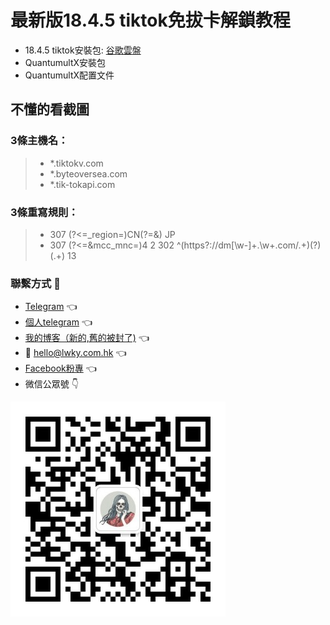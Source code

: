 # 最新版18.4.5 tiktok免拔卡解鎖教程

- 18.4.5 tiktok安裝包: [谷歌雲盤](https://drive.google.com/drive/folders/1DIvtwK9ZB08QIgFQqt2x-Lz1mH69lHx7?usp=sharing)
- QuantumultX安裝包
- QuantumultX配置文件

## 不懂的看截圖

### 3條主機名：
> - *.tiktokv.com
> - *.byteoversea.com
> - *.tik-tokapi.com

### 3條重寫規則：
> - 307   (?<=_region=)CN(?=&)  JP
> - 307 (?<=&mcc_mnc=)4 2
> 302 ^(https?:\/\/dm[\w-]+\.\w+\.com\/.+)(\?)(.+)  $1$3

### 聯繫方式 :bell:

- [Telegram](https://t.me/xwring) :point_left:
- [個人telegram](https://t.me/kwaong) 👈
- [我的博客（新的,舊的被封了)](https://kwaon.wordpress.com/) 👈
- :email: hello@lwky.com.hk :point_left:
- [Facebook粉專](https://www.facebook.com/jsrwon) :point_left:
- 微信公眾號 :point_down:

![image](https://github.com/hkjswong/shadowsocksR-setup/blob/master/%E5%BE%AE%E4%BF%A1%E5%85%AC%E7%9C%BE%E8%99%9F.jpg)
